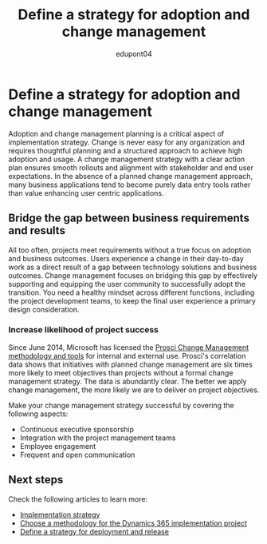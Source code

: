 ﻿---
title:  Define a strategy for adoption and change management
description: Find guidance for how the organization can manage the onboarding to the new business solution. Also learn how you can help the organization manage changes-
ms.date: 04/17/2023
ms.topic: conceptual
author: edupont04
ms.author: veneva
---

# Define a strategy for adoption and change management

Adoption and change management planning is a critical aspect of implementation strategy. Change is never easy for any organization and requires thoughtful planning and a structured approach to achieve high adoption and usage. A change management strategy with a clear action plan ensures smooth rollouts and alignment with stakeholder and end user expectations. In the absence of a planned change management approach, many business applications tend to become purely data entry tools rather than value enhancing user centric applications.

## Bridge the gap between business requirements and results

All too often, projects meet requirements without a true focus on adoption and business outcomes. Users experience a change in their day-to-day work as a direct result of a gap between technology solutions and business outcomes. Change management focuses on bridging this gap by effectively supporting and equipping the user community to successfully adopt the transition. You need a healthy mindset across different functions, including the project development teams, to keep the final user experience a primary design consideration.

### Increase likelihood of project success

Since June 2014, Microsoft has licensed the [Prosci Change Management methodology and tools](https://www.prosci.com/blog/spotlight-leader-of-change-management-at-microsoft) for internal and external use.  Prosci's correlation data shows that initiatives with planned change management are six times more likely to meet objectives than projects without a formal change management strategy. The data is abundantly clear. The better we apply change management, the more likely we are to deliver on project objectives.

Make your change management strategy successful by covering the following aspects:

- Continuous executive sponsorship  
- Integration with the project management teams  
- Employee engagement  
- Frequent and open communication  

<!--Learn more at [Change management](../placeholder.md).TODO: ADD LINK-->

## Next steps

Check the following articles to learn more:

- [Implementation strategy](implementation-strategy.md)  
- [Choose a methodology for the Dynamics 365 implementation project](implementation-strategy-choose-methodology.md)  
- [Define a strategy for deployment and release](implementation-strategy-define-strategy-deployment-release.md)  
